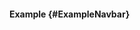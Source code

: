 #### Example {#ExampleNavbar}

<div class="example relative">
  <example name="ExampleNavbar"></example>
</div>
